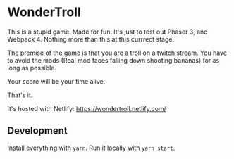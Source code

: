 # WonderTroll

This is a stupid game. Made for fun. It's just to test out Phaser 3, and Webpack 4.
Nothing more than this at this currrect stage.

The premise of the game is that you are a troll on a twitch stream.
You have to avoid the mods (Real mod faces falling down shooting bananas) for as long as possible.

Your score will be your time alive.

That's it.

It's hosted with Netlify: https://wondertroll.netlify.com/

## Development

Install everything with `yarn`.
Run it locally with `yarn start`.